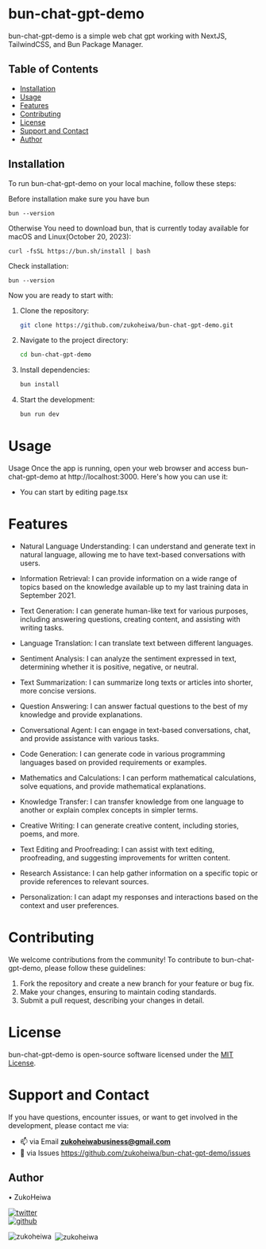 # bun-chat-gpt-demo

bun-chat-gpt-demo is a simple web chat gpt working with NextJS, TailwindCSS, and Bun Package Manager.

## Table of Contents

- [Installation](#installation)
- [Usage](#usage)
- [Features](#features)
- [Contributing](#contributing)
- [License](#license)
- [Support and Contact](#support-and-contact)
- [Author](#author)
## Installation

To run bun-chat-gpt-demo on your local machine, follow these steps:

Before installation make sure you have bun
```
bun --version
```

Otherwise You need to download bun, that is currently today available for macOS and Linux(October 20, 2023):

```
curl -fsSL https://bun.sh/install | bash
```
Check installation:

```
bun --version
```

Now you are ready to start with:

1. Clone the repository:

    ```bash
   git clone https://github.com/zukoheiwa/bun-chat-gpt-demo.git
    ```
2. Navigate to the project directory:

    ```bash
    cd bun-chat-gpt-demo
    ```
3. Install dependencies:
    ```bash
    bun install
    ```

4. Start the development:
    ```bash
    bun run dev
    ```

# Usage
Usage
Once the app is running, open your web browser and access bun-chat-gpt-demo at http://localhost:3000. Here's how you can use it:

- You can start by editing page.tsx

# Features
- Natural Language Understanding: I can understand and generate text in natural language, allowing me to have text-based conversations with users.

- Information Retrieval: I can provide information on a wide range of topics based on the knowledge available up to my last training data in September 2021.

- Text Generation: I can generate human-like text for various purposes, including answering questions, creating content, and assisting with writing tasks.

- Language Translation: I can translate text between different languages.

- Sentiment Analysis: I can analyze the sentiment expressed in text, determining whether it is positive, negative, or neutral.

- Text Summarization: I can summarize long texts or articles into shorter, more concise versions.

- Question Answering: I can answer factual questions to the best of my knowledge and provide explanations.

- Conversational Agent: I can engage in text-based conversations, chat, and provide assistance with various tasks.

- Code Generation: I can generate code in various programming languages based on provided requirements or examples.

- Mathematics and Calculations: I can perform mathematical calculations, solve equations, and provide mathematical explanations.

- Knowledge Transfer: I can transfer knowledge from one language to another or explain complex concepts in simpler terms.

- Creative Writing: I can generate creative content, including stories, poems, and more.

- Text Editing and Proofreading: I can assist with text editing, proofreading, and suggesting improvements for written content.

- Research Assistance: I can help gather information on a specific topic or provide references to relevant sources.

- Personalization: I can adapt my responses and interactions based on the context and user preferences. 

# Contributing
We welcome contributions from the community! To contribute to bun-chat-gpt-demo, please follow these guidelines:
1. Fork the repository and create a new branch for your feature or bug fix.
2. Make your changes, ensuring to maintain coding standards.
3. Submit a pull request, describing your changes in detail.

# License
bun-chat-gpt-demo is open-source software licensed under the [MIT License](https://choosealicense.com/licenses/mit/).

# Support and Contact
If you have questions, encounter issues, or want to get involved in the development, please contact me via:
- 📫 via Email **zukoheiwabusiness@gmail.com**
- 📄 via Issues https://github.com/zukoheiwa/bun-chat-gpt-demo/issues 

## Author
&#8226; ZukoHeiwa
<div>
<a href="https://www.youtube.com/channel/UCt3X0lR50_2yqdj9o3LUpKA" target="blank">
  <img src="https://img.shields.io/badge/@ZukoHeiwa-blue?style=for-the-badge&logo=twitter" alt="twitter" />
</a>
<br>
<a href="https://github.com/ZukoHeiwa" target="blank">
  <img src="https://img.shields.io/badge/@ZukoHeiwa-black?style=for-the-badge&logo=github" alt="github" />
</a>
</div>

<p><img align="left" src="https://github-readme-stats.vercel.app/api/top-langs?username=zukoheiwa&show_icons=true&locale=en&layout=compact" alt="zukoheiwa" /></p>

<p>&nbsp;<img align="center" src="https://github-readme-stats.vercel.app/api?username=zukoheiwa&show_icons=true&locale=en" alt="zukoheiwa" /></p>
